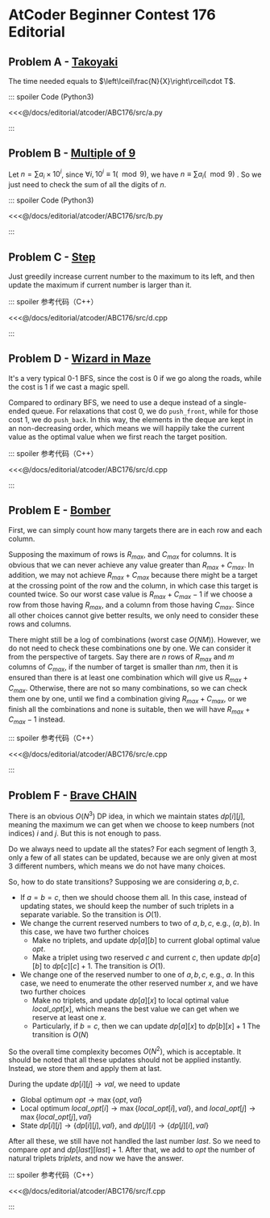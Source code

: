 # AtCoder Beginner Contest 176 Editorial

## Problem A - [Takoyaki](https://atcoder.jp/contests/abc176/tasks/abc176_a)

The time needed equals to $\left\lceil\frac{N}{X}\right\rceil\cdot T$.

::: spoiler Code (Python3)

<<<@/docs/editorial/atcoder/ABC176/src/a.py

:::

## Problem B - [Multiple of 9](https://atcoder.jp/contests/abc176/tasks/abc176_b)

Let $n=\sum a_i\times10^i$, since $\forall i,10^i\equiv1(\mod9)$, we have $n\equiv\sum a_i(\mod 9)$ . So we just need to check the sum of all the digits of $n$.

::: spoiler Code (Python3)

<<<@/docs/editorial/atcoder/ABC176/src/b.py

:::

## Problem C - [Step](https://atcoder.jp/contests/abc176/tasks/abc176_c)

Just greedily increase current number to the maximum to its left, and then update the maximum if current number is larger than it.

::: spoiler 参考代码（C++）

<<<@/docs/editorial/atcoder/ABC176/src/d.cpp

:::

## Problem D - [Wizard in Maze](https://atcoder.jp/contests/abc176/tasks/abc176_d)

It's a very typical $0$-$1$ BFS, since the cost is $0$ if we go along the roads, while the cost is $1$ if we cast a magic spell.

Compared to ordinary BFS, we need to use a deque instead of a single-ended queue. For relaxations that cost $0$, we do `push_front`, while for those cost $1$, we do `push_back`. In this way, the elements in the deque are kept in an non-decreasing order, which means we will happily take the current value as the optimal value when we first reach the target position. 

::: spoiler 参考代码（C++）

<<<@/docs/editorial/atcoder/ABC176/src/d.cpp

:::


## Problem E - [Bomber](https://atcoder.jp/contests/abc176/tasks/abc176_e)

First, we can simply count how many targets there are in each row and each column.

Supposing the maximum of rows is $R_{max}$, and $C_{max}$ for columns. It is obvious that we can never achieve any value greater than $R_{max}+C_{max}$. In addition, we may not achieve $R_{max}+C_{max}$ because there might be a target at the crossing point of the row and the column, in which case this target is counted twice. So our worst case value is $R_{max}+C_{max}-1$ if we choose a row from those having $R_{max}$, and a column from those having $C_{max}$. Since all other choices cannot give better results, we only need to consider these rows and columns.

There might still be a log of combinations (worst case $O(NM)$). However, we do not need to check these combinations one by one. We can consider it from the perspective of targets. Say there are $n$ rows of $R_{max}$ and $m$ columns of $C_{max}$, if the number of target is smaller than $nm$, then it is ensured than there is at least one combination which will give us $R_{max}+C_{max}$. Otherwise, there are not so many combinations, so we can check them one by one, until we find a combination giving $R_{max}+C_{max}$, or we finish all the combinations and none is suitable, then we will have $R_{max}+C_{max}-1$ instead.

::: spoiler 参考代码（C++）

<<<@/docs/editorial/atcoder/ABC176/src/e.cpp

:::

## Problem F - [Brave CHAIN](https://atcoder.jp/contests/abc176/tasks/abc176_f)

There is an obvious $O(N^3)$ DP idea, in which we maintain states $dp[i][j]$, meaning the maximum we can get when we choose to keep numbers (not indices) $i$ and $j$. But this is not enough to pass.

Do we always need to update all the states? For each segment of length $3$, only a few of all states can be updated, because we are only given at most $3$ different numbers, which means we do not have many choices.

So, how to do state transitions? Supposing we are considering $a,b,c$.

- If $a=b=c$, then we should choose them all. In this case, instead of updating states, we should keep the number of such triplets in a separate variable. So the transition is $O(1)$.
- We change the current reserved numbers to two of $a,b,c$, e.g., $(a,b)$. In this case, we have two further choices
    - Make no triplets, and update $dp[a][b]$ to current global optimal value $opt$.
    - Make a triplet using two reserved $c$ and current $c$, then update $dp[a][b]$ to $dp[c][c]+1$.
    The transition is $O(1)$.
- We change one of the reserved number to one of $a,b,c$, e.g., $a$. In this case, we need to enumerate the other reserved number $x$, and we have two further choices
    - Make no triplets, and update $dp[a][x]$ to local optimal value $local\_opt[x]$, which means the best value we can get when we reserve at least one $x$.
    - Particularly, if $b=c$, then we can update $dp[a][x]$ to $dp[b][x]+1$
    The transition is $O(N)$
    
So the overall time complexity becomes $O(N^2)$, which is acceptable. It should be noted that all these updates should not be applied instantly. Instead, we store them and apply them at last.

During the update $dp[i][j]\rightarrow val$, we need to update

- Global optimum $opt\rightarrow\max\{opt,val\}$
- Local optimum $local\_opt[i]\rightarrow\max\{local\_opt[i],val\}$, and $local\_opt[j]\rightarrow\max\{local\_opt[j],val\}$
- State $dp[i][j]\rightarrow\{dp[i][j],val\}$, and $dp[j][i]\rightarrow\{dp[j][i],val\}$

After all these, we still have not handled the last number $last$. So we need to compare $opt$ and $dp[last][last]+1$. After that, we add to $opt$ the number of natural triplets $triplets$, and now we have the answer.

::: spoiler 参考代码（C++）

<<<@/docs/editorial/atcoder/ABC176/src/f.cpp

:::

<Utterances />
